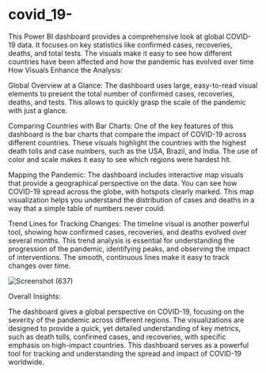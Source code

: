 # covid_19-
This Power BI dashboard provides a comprehensive look at global COVID-19 data. It focuses on key statistics like confirmed cases, recoveries, deaths, and total tests. The visuals make it easy to see how different countries have been affected and how the pandemic has evolved over time
How Visuals Enhance the Analysis:



Global Overview at a Glance: The dashboard uses large, easy-to-read visual elements to present the total number of confirmed cases, recoveries, deaths, and tests. This allows  to quickly grasp the scale of the pandemic with just a glance.

Comparing Countries with Bar Charts: One of the key features of this dashboard is the bar charts that compare the impact of COVID-19 across different countries. These visuals highlight the countries with the highest death tolls and case numbers, such as the USA, Brazil, and India. The use of color and scale makes it easy to see which regions were hardest hit.

Mapping the Pandemic: The dashboard includes interactive map visuals that provide a geographical perspective on the data. You can see how COVID-19 spread across the globe, with hotspots clearly marked. This map visualization helps you understand the distribution of cases and deaths in a way that a simple table of numbers never could.

Trend Lines for Tracking Changes: The timeline visual is another powerful tool, showing how confirmed cases, recoveries, and deaths evolved over several months. This trend analysis is essential for understanding the progression of the pandemic, identifying peaks, and observing the impact of interventions. The smooth, continuous lines make it easy to track changes over time.

![Screenshot (637)](https://github.com/user-attachments/assets/376c87b9-1a8f-4d85-a5ab-5b192661efe4) 

Overall Insights:

The dashboard gives a global perspective on COVID-19, focusing on the severity of the pandemic across different regions.
The visualizations are designed to provide a quick, yet detailed understanding of key metrics, such as death tolls, confirmed cases, and recoveries, with specific emphasis on high-impact countries.
This dashboard serves as a powerful tool for tracking and understanding the spread and impact of COVID-19 worldwide.

